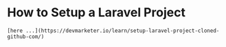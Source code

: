# How to Setup a Laravel Project
    [here ...](https://devmarketer.io/learn/setup-laravel-project-cloned-github-com/)

